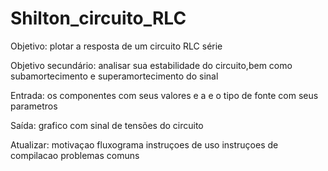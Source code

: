 # Shilton_circuito_RLC


Objetivo:
	plotar a resposta de um circuito RLC série 

Objetivo secundário:
	analisar sua estabilidade do circuito,bem como subamortecimento e superamortecimento do sinal
	
Entrada: 
	os componentes com seus valores e a e o tipo de fonte com seus parametros
	
Saída: 
	grafico com sinal de tensões do circuito


Atualizar:
motivaçao
fluxograma
instruçoes de uso
instruçoes de compilacao
problemas comuns